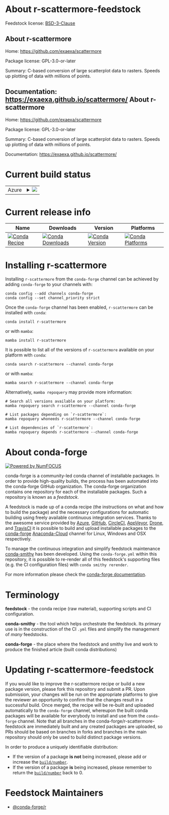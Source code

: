 About r-scattermore-feedstock
=============================

Feedstock license: [BSD-3-Clause](https://github.com/conda-forge/r-scattermore-feedstock/blob/main/LICENSE.txt)

About r-scattermore
-------------------

Home: https://github.com/exaexa/scattermore

Package license: GPL-3.0-or-later

Summary: C-based conversion of large scatterplot data to rasters. Speeds up plotting of data with millions of points.

Documentation: https://exaexa.github.io/scattermore/
About r-scattermore
-------------------

Home: https://github.com/exaexa/scattermore

Package license: GPL-3.0-or-later

Summary: C-based conversion of large scatterplot data to rasters. Speeds up plotting of data with millions of points.

Documentation: https://exaexa.github.io/scattermore/

Current build status
====================


<table>
    
  <tr>
    <td>Azure</td>
    <td>
      <details>
        <summary>
          <a href="https://dev.azure.com/conda-forge/feedstock-builds/_build/latest?definitionId=11470&branchName=main">
            <img src="https://dev.azure.com/conda-forge/feedstock-builds/_apis/build/status/r-scattermore-feedstock?branchName=main">
          </a>
        </summary>
        <table>
          <thead><tr><th>Variant</th><th>Status</th></tr></thead>
          <tbody><tr>
              <td>linux_64_r_base4.2</td>
              <td>
                <a href="https://dev.azure.com/conda-forge/feedstock-builds/_build/latest?definitionId=11470&branchName=main">
                  <img src="https://dev.azure.com/conda-forge/feedstock-builds/_apis/build/status/r-scattermore-feedstock?branchName=main&jobName=linux&configuration=linux%20linux_64_r_base4.2" alt="variant">
                </a>
              </td>
            </tr><tr>
              <td>linux_64_r_base4.3</td>
              <td>
                <a href="https://dev.azure.com/conda-forge/feedstock-builds/_build/latest?definitionId=11470&branchName=main">
                  <img src="https://dev.azure.com/conda-forge/feedstock-builds/_apis/build/status/r-scattermore-feedstock?branchName=main&jobName=linux&configuration=linux%20linux_64_r_base4.3" alt="variant">
                </a>
              </td>
            </tr><tr>
              <td>osx_64_r_base4.2</td>
              <td>
                <a href="https://dev.azure.com/conda-forge/feedstock-builds/_build/latest?definitionId=11470&branchName=main">
                  <img src="https://dev.azure.com/conda-forge/feedstock-builds/_apis/build/status/r-scattermore-feedstock?branchName=main&jobName=osx&configuration=osx%20osx_64_r_base4.2" alt="variant">
                </a>
              </td>
            </tr><tr>
              <td>osx_64_r_base4.3</td>
              <td>
                <a href="https://dev.azure.com/conda-forge/feedstock-builds/_build/latest?definitionId=11470&branchName=main">
                  <img src="https://dev.azure.com/conda-forge/feedstock-builds/_apis/build/status/r-scattermore-feedstock?branchName=main&jobName=osx&configuration=osx%20osx_64_r_base4.3" alt="variant">
                </a>
              </td>
            </tr><tr>
              <td>osx_arm64_r_base4.2</td>
              <td>
                <a href="https://dev.azure.com/conda-forge/feedstock-builds/_build/latest?definitionId=11470&branchName=main">
                  <img src="https://dev.azure.com/conda-forge/feedstock-builds/_apis/build/status/r-scattermore-feedstock?branchName=main&jobName=osx&configuration=osx%20osx_arm64_r_base4.2" alt="variant">
                </a>
              </td>
            </tr><tr>
              <td>osx_arm64_r_base4.3</td>
              <td>
                <a href="https://dev.azure.com/conda-forge/feedstock-builds/_build/latest?definitionId=11470&branchName=main">
                  <img src="https://dev.azure.com/conda-forge/feedstock-builds/_apis/build/status/r-scattermore-feedstock?branchName=main&jobName=osx&configuration=osx%20osx_arm64_r_base4.3" alt="variant">
                </a>
              </td>
            </tr><tr>
              <td>win_64</td>
              <td>
                <a href="https://dev.azure.com/conda-forge/feedstock-builds/_build/latest?definitionId=11470&branchName=main">
                  <img src="https://dev.azure.com/conda-forge/feedstock-builds/_apis/build/status/r-scattermore-feedstock?branchName=main&jobName=win&configuration=win%20win_64_" alt="variant">
                </a>
              </td>
            </tr>
          </tbody>
        </table>
      </details>
    </td>
  </tr>
</table>

Current release info
====================

| Name | Downloads | Version | Platforms |
| --- | --- | --- | --- |
| [![Conda Recipe](https://img.shields.io/badge/recipe-r--scattermore-green.svg)](https://anaconda.org/conda-forge/r-scattermore) | [![Conda Downloads](https://img.shields.io/conda/dn/conda-forge/r-scattermore.svg)](https://anaconda.org/conda-forge/r-scattermore) | [![Conda Version](https://img.shields.io/conda/vn/conda-forge/r-scattermore.svg)](https://anaconda.org/conda-forge/r-scattermore) | [![Conda Platforms](https://img.shields.io/conda/pn/conda-forge/r-scattermore.svg)](https://anaconda.org/conda-forge/r-scattermore) |

Installing r-scattermore
========================

Installing `r-scattermore` from the `conda-forge` channel can be achieved by adding `conda-forge` to your channels with:

```
conda config --add channels conda-forge
conda config --set channel_priority strict
```

Once the `conda-forge` channel has been enabled, `r-scattermore` can be installed with `conda`:

```
conda install r-scattermore
```

or with `mamba`:

```
mamba install r-scattermore
```

It is possible to list all of the versions of `r-scattermore` available on your platform with `conda`:

```
conda search r-scattermore --channel conda-forge
```

or with `mamba`:

```
mamba search r-scattermore --channel conda-forge
```

Alternatively, `mamba repoquery` may provide more information:

```
# Search all versions available on your platform:
mamba repoquery search r-scattermore --channel conda-forge

# List packages depending on `r-scattermore`:
mamba repoquery whoneeds r-scattermore --channel conda-forge

# List dependencies of `r-scattermore`:
mamba repoquery depends r-scattermore --channel conda-forge
```


About conda-forge
=================

[![Powered by
NumFOCUS](https://img.shields.io/badge/powered%20by-NumFOCUS-orange.svg?style=flat&colorA=E1523D&colorB=007D8A)](https://numfocus.org)

conda-forge is a community-led conda channel of installable packages.
In order to provide high-quality builds, the process has been automated into the
conda-forge GitHub organization. The conda-forge organization contains one repository
for each of the installable packages. Such a repository is known as a *feedstock*.

A feedstock is made up of a conda recipe (the instructions on what and how to build
the package) and the necessary configurations for automatic building using freely
available continuous integration services. Thanks to the awesome service provided by
[Azure](https://azure.microsoft.com/en-us/services/devops/), [GitHub](https://github.com/),
[CircleCI](https://circleci.com/), [AppVeyor](https://www.appveyor.com/),
[Drone](https://cloud.drone.io/welcome), and [TravisCI](https://travis-ci.com/)
it is possible to build and upload installable packages to the
[conda-forge](https://anaconda.org/conda-forge) [Anaconda-Cloud](https://anaconda.org/)
channel for Linux, Windows and OSX respectively.

To manage the continuous integration and simplify feedstock maintenance
[conda-smithy](https://github.com/conda-forge/conda-smithy) has been developed.
Using the ``conda-forge.yml`` within this repository, it is possible to re-render all of
this feedstock's supporting files (e.g. the CI configuration files) with ``conda smithy rerender``.

For more information please check the [conda-forge documentation](https://conda-forge.org/docs/).

Terminology
===========

**feedstock** - the conda recipe (raw material), supporting scripts and CI configuration.

**conda-smithy** - the tool which helps orchestrate the feedstock.
                   Its primary use is in the construction of the CI ``.yml`` files
                   and simplify the management of *many* feedstocks.

**conda-forge** - the place where the feedstock and smithy live and work to
                  produce the finished article (built conda distributions)


Updating r-scattermore-feedstock
================================

If you would like to improve the r-scattermore recipe or build a new
package version, please fork this repository and submit a PR. Upon submission,
your changes will be run on the appropriate platforms to give the reviewer an
opportunity to confirm that the changes result in a successful build. Once
merged, the recipe will be re-built and uploaded automatically to the
`conda-forge` channel, whereupon the built conda packages will be available for
everybody to install and use from the `conda-forge` channel.
Note that all branches in the conda-forge/r-scattermore-feedstock are
immediately built and any created packages are uploaded, so PRs should be based
on branches in forks and branches in the main repository should only be used to
build distinct package versions.

In order to produce a uniquely identifiable distribution:
 * If the version of a package **is not** being increased, please add or increase
   the [``build/number``](https://docs.conda.io/projects/conda-build/en/latest/resources/define-metadata.html#build-number-and-string).
 * If the version of a package **is** being increased, please remember to return
   the [``build/number``](https://docs.conda.io/projects/conda-build/en/latest/resources/define-metadata.html#build-number-and-string)
   back to 0.

Feedstock Maintainers
=====================

* [@conda-forge/r](https://github.com/conda-forge/r/)

